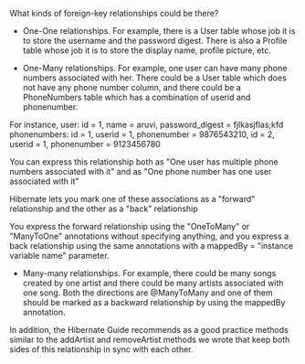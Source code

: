 What kinds of foreign-key relationships could be there?

* One-One relationships. For example, there is a User table whose job it is to store the username and the password digest. There is also a Profile table whose job it is to store the display name, profile picture, etc.

* One-Many relationships. For example, one user can have many phone numbers associated with her. There could be a User table which does not have any phone number column, and there could be a PhoneNumbers table which has a combination of userid and phonenumber.

For instance, user: id = 1, name = aruvi, password_digest = fjlkasjflas;kfd
phonenumbers: id = 1, userid = 1, phonenumber = 9876543210,
              id = 2, userid = 1, phonenumber = 9123456780

You can express this relationship both as "One user has multiple phone numbers associated with it" and as "One phone number has one user associated with it"

Hibernate lets you mark one of these associations as a "forward" relationship and the other as a "back" relationship

You express the forward relationship using the "OneToMany" or "ManyToOne" annotations without specifying anything, and you express a back relationship using the same annotations with a mappedBy = "instance variable name" parameter.

* Many-many relationships. For example, there could be many songs created by one artist and there could be many artists associated with one song. Both the directions are @ManyToMany and one of them should be marked as a backward relationship by using the mappedBy annotation.

In addition, the Hibernate Guide recommends as a good practice methods similar to the addArtist and removeArtist methods we wrote that keep both sides of this relationship in sync with each other.